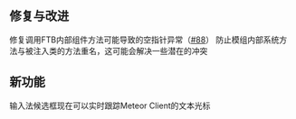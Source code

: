 ## 修复与改进
修复调用FTB内部组件方法可能导致的空指针异常（[#88](https://github.com/reserveword/IMBlocker/issues/88)）
防止模组内部系统方法与被注入类的方法重名，这可能会解决一些潜在的冲突
## 新功能
输入法候选框现在可以实时跟踪Meteor Client的文本光标